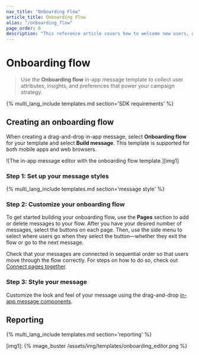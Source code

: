 ```yaml
---
nav_title: "Onboarding Flow"
article_title: Onboarding Flow
alias: "/onboarding_flow"
page_order: 0
description: "This reference article covers how to welcome new users, guide them through benefits, and drive action using a compelling call to action."
---
```


# Onboarding flow

> Use the **Onboarding flow** in-app message template to collect user attributes, insights, and preferences that power your campaign strategy. 

{% multi_lang_include templates.md section='SDK requirements' %}

## Creating an onboarding flow

When creating a drag-and-drop in-app message, select **Onboarding flow** for your template and select **Build message**. This template is supported for both mobile apps and web browsers.

![The in-app message editor with the onboarding flow template.][img1]

### Step 1: Set up your message styles

{% multi_lang_include templates.md section='message style' %}

### Step 2: Customize your onboarding flow

To get started building your onboarding flow, use the **Pages** section to add or delete messages to your flow. After you have your desired number of messages, select the buttons on each page. Then, use the side menu to select where users go when they select the button—whether they exit the flow or go to the next message.

Check that your messages are connected in sequential order so that users move through the flow correctly. For steps on how to do so, check out [Connect pages together]({{site.baseurl}}/user_guide/message_building_by_channel/in-app_messages/drag_and_drop/create/?tab=adding%20pages#step-3a-connect-pages-together).

### Step 3: Style your message

Customize the look and feel of your message using the drag-and-drop [in-app message components][3].

## Reporting

{% multi_lang_include templates.md section='reporting' %}

[img1]: {% image_buster /assets/img/templates/onboarding_editor.png %}

[3]: {{site.baseurl}}/user_guide/message_building_by_channel/in-app_messages/drag_and_drop/style_settings/#message-components